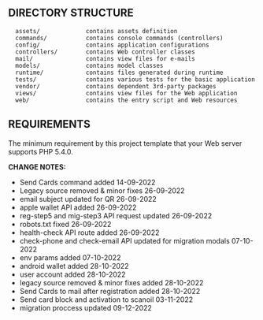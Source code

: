 DIRECTORY STRUCTURE
-------------------

      assets/             contains assets definition
      commands/           contains console commands (controllers)
      config/             contains application configurations
      controllers/        contains Web controller classes
      mail/               contains view files for e-mails
      models/             contains model classes
      runtime/            contains files generated during runtime
      tests/              contains various tests for the basic application
      vendor/             contains dependent 3rd-party packages
      views/              contains view files for the Web application
      web/                contains the entry script and Web resources



REQUIREMENTS
------------

The minimum requirement by this project template that your Web server supports PHP 5.4.0.

**CHANGE NOTES:**
- Send Cards command added 14-09-2022
- Legacy source removed & minor fixes 26-09-2022
- email subject updated for QR 26-09-2022
- apple wallet API added 26-09-2022
- reg-step5 and mig-step3 API request updated 26-09-2022
- robots.txt fixed 26-09-2022
- health-check API route added 26-09-2022
- check-phone and check-email API updated for migration modals 07-10-2022
- env params added 07-10-2022
- android wallet added 28-10-2022
- user account added 28-10-2022
- legacy source removed & minor fixes added 28-10-2022
- Send Cards to mail after registration added 28-10-2022
- Send card block and activation to scanoil 03-11-2022
- migration proccess updated 09-12-2022
